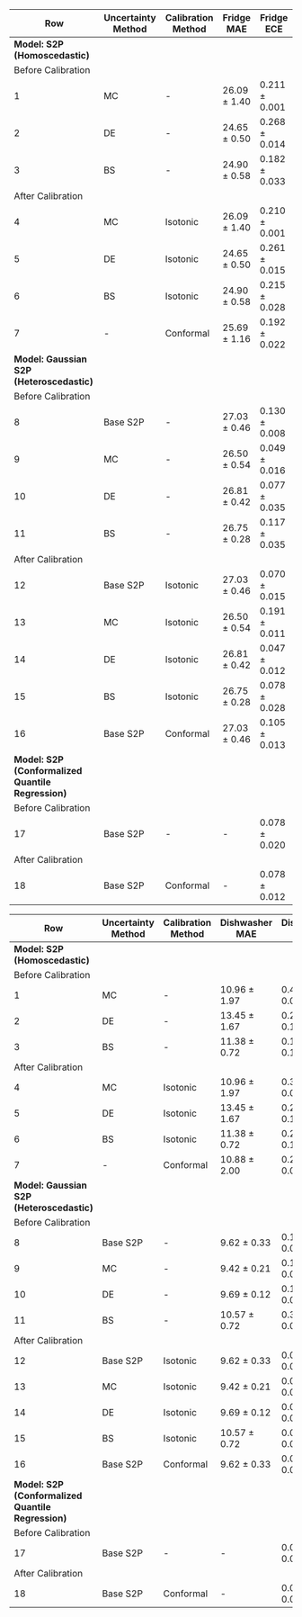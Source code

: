 | Row | Uncertainty Method                | Calibration Method | Fridge MAE                 | Fridge ECE                    |
|-----|-----------------------------------|--------------------|----------------------------|-------------------------------|
| **Model: S2P (Homoscedastic)**          |                    |                            |                               |            |
| Before Calibration                      |                    |                            |                               |            |
| 1   | MC                                | -                  | 26.09 ± 1.40               | 0.211 ± 0.001                 |
| 2   | DE                                | -                  | 24.65 ± 0.50               | 0.268 ± 0.014                 |
| 3   | BS                                | -                  | 24.90 ± 0.58               | 0.182 ± 0.033                 |
| After Calibration                       |                    |                            |                               |            |
| 4   | MC                                | Isotonic           | 26.09 ± 1.40               | 0.210 ± 0.001                 |
| 5   | DE                                | Isotonic           | 24.65 ± 0.50               | 0.261 ± 0.015                 |
| 6   | BS                                | Isotonic           | 24.90 ± 0.58               | 0.215 ± 0.028                 |
| 7   | -                                 | Conformal          | 25.69 ± 1.16               | 0.192 ± 0.022                 |
| **Model: Gaussian S2P (Heteroscedastic)**|                   |                            |                               |            |
| Before Calibration                      |                    |                            |                               |            |
| 8   | Base S2P                          | -                  | 27.03 ± 0.46               | 0.130 ± 0.008                 |
| 9   | MC                                | -                  | 26.50 ± 0.54               | 0.049 ± 0.016                 |
| 10  | DE                                | -                  | 26.81 ± 0.42               | 0.077 ± 0.035                 |
| 11  | BS                                | -                  | 26.75 ± 0.28               | 0.117 ± 0.035                 |
| After Calibration                       |                    |                            |                               |            |
| 12  | Base S2P                          | Isotonic           | 27.03 ± 0.46               | 0.070 ± 0.015                 |
| 13  | MC                                | Isotonic           | 26.50 ± 0.54               | 0.191 ± 0.011                 |
| 14  | DE                                | Isotonic           | 26.81 ± 0.42               | 0.047 ± 0.012                 |
| 15  | BS                                | Isotonic           | 26.75 ± 0.28               | 0.078 ± 0.028                 |
| 16  | Base S2P                          | Conformal          | 27.03 ± 0.46               | 0.105 ± 0.013                 |
| **Model: S2P (Conformalized Quantile Regression)** |         |                            |                               |            |
| Before Calibration                      |                    |                            |                               |            |
| 17  | Base S2P                          | -                  | -                          | 0.078 ± 0.020                 |
| After Calibration                       |                    |                            |                               |            
| 18  | Base S2P                          | Conformal          | -                          | 0.078 ± 0.012                 |


| Row | Uncertainty Method                | Calibration Method | Dishwasher MAE             | Dishwasher ECE                |
|-----|-----------------------------------|--------------------|----------------------------|-------------------------------|
| **Model: S2P (Homoscedastic)**          |                    |                            |                               |            |
| Before Calibration                      |                    |                            |                               |            |
| 1   | MC                                | -                  | 10.96 ± 1.97               | 0.413 ± 0.029                 |
| 2   | DE                                | -                  | 13.45 ± 1.67               | 0.270 ± 0.140                 |
| 3   | BS                                | -                  | 11.38 ± 0.72               | 0.161 ± 0.134                 |
| After Calibration                       |                    |                            |                               |            |
| 4   | MC                                | Isotonic           | 10.96 ± 1.97               | 0.351 ± 0.055                 |
| 5   | DE                                | Isotonic           | 13.45 ± 1.67               | 0.252 ± 0.139                 |
| 6   | BS                                | Isotonic           | 11.38 ± 0.72               | 0.210 ± 0.114                 |
| 7   | -                                 | Conformal          | 10.88 ± 2.00               | 0.207 ± 0.036                 |
| **Model: Gaussian S2P (Heteroscedastic)**|                   |                            |                               |            |
| Before Calibration                      |                    |                            |                               |            |
| 8   | Base S2P                          | -                  | 9.62 ± 0.33                | 0.146 ± 0.067                 |
| 9   | MC                                | -                  | 9.42 ± 0.21                | 0.136 ± 0.032                 |
| 10  | DE                                | -                  | 9.69 ± 0.12                | 0.160 ± 0.041                 |
| 11  | BS                                | -                  | 10.57 ± 0.72               | 0.357 ± 0.036                 |
| After Calibration                       |                    |                            |                               |            |
| 12  | Base S2P                          | Isotonic           | 9.62 ± 0.33                | 0.078 ± 0.030                 |
| 13  | MC                                | Isotonic           | 9.42 ± 0.21                | 0.070 ± 0.064                 |
| 14  | DE                                | Isotonic           | 9.69 ± 0.12                | 0.061 ± 0.013                 |
| 15  | BS                                | Isotonic           | 10.57 ± 0.72               | 0.075 ± 0.028                 |
| 16  | Base S2P                          | Conformal          | 9.62 ± 0.33                | 0.088 ± 0.052                 |
| **Model: S2P (Conformalized Quantile Regression)** |         |                            |                               |            |
| Before Calibration                      |                    |                            |                               |            |
| 17  | Base S2P                          | -                  | -                          | 0.059 ± 0.028                 |
| After Calibration                       |                    |                            |                               |            
| 18  | Base S2P                          | Conformal          | -                          | 0.053 ± 0.019                 |

